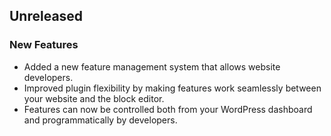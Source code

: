 ## Unreleased

### New Features
- Added a new feature management system that allows website developers.
- Improved plugin flexibility by making features work seamlessly between your website and the block editor.
- Features can now be controlled both from your WordPress dashboard and programmatically by developers.

